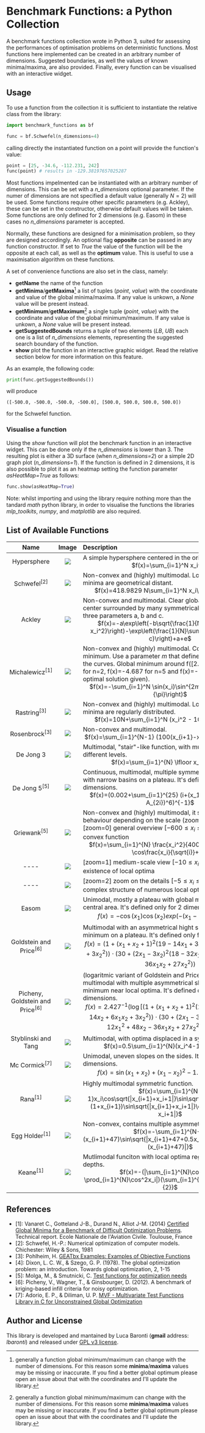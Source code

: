 # Benchmark Functions: a Python Collection

A benchmark functions collection wrote in Python 3, suited for assessing the performances of optimisation problems on deterministic functions. Most functions here implemented can be created in an arbitrary number of dimensions. Suggested boundaries, as well the values of known minima/maxima, are also provided. Finally, every function can be visualised with an interactive widget.

## Usage
To use a function from the collection it is sufficient to instantiate the relative class from the library:
```python
import benchmark_functions as bf

func = bf.Schwefel(n_dimensions=4)
```
calling directly the instantiated function on a point will provide the function's value:
```python
point = [25, -34.6, -112.231, 242]
func(point) # results in -129.38197657025287
```
Most functions impelmented can be instantiated with an arbitrary number of dimensions. This can be set with a  *n_dimensions* optional parameter. If the numer of dimensions are not specified a default value (generally $N=2$) will be used.
Some functions require other specific parameters (e.g. Ackley), these can be set in the constructor, otherwise default values will be taken.
Some functions are only defined for 2 dimensions (e.g. Easom) in these cases no *n_dimensions* parameter is accepted.

Normally, these functions are designed for a minimisation problem, so they are designed accordingly.
An optional flag **opposite** can be passed in any function constructor.
If set to *True* the value of the function will be the opposite at each call, as well as the **optimum** value.
This is useful to use a maximisation algorithm on these functions.

A set of convenience functions are also set in the class, namely:

-  **getName** the name of the function
-  **getMinima**/**getMaxima**[^1] a list of tuples (*point*, *value*) with the coordinate and value of the global minima/maxima. If any value is unkown, a *None* value will be present instead.
-  **getMinimum**/**getMaximum**[^1] a single tuple (*point*, *value*) with the coordinate and value of the global minimum/maximum. If any value is unkown, a *None* value will be present instead.
-  **getSuggestedBounds** returns a tuple of two elements (*LB*, *UB*) each one is a list of *n_dimensions* elements, representing the suggested search boundary of the function.
- **show** plot the function in an interactive graphic widget. Read the relative section below for more information on this feature.

As an example, the following code:
```python
print(func.getSuggestedBounds())
```
will produce
```
([-500.0, -500.0, -500.0, -500.0], [500.0, 500.0, 500.0, 500.0])
```
for the Schwefel function.

[^1]: generally a function global minimum/maximum can change with the number of dimensions. For this reason some **minima**/**maxima** values may be missing or inaccurate. If you find a better global optimum please open an issue about that with the coordinates and I'll update the library.
### Visualise a function
Using the *show* function will plot the benchmark function in an interactive widget.
This can be done only if the *n_dimensions* is lower than 3. The resulting plot is either a 3D surface (when *n_dimensions=2*) or a simple 2D graph plot (*n_dimensions=1*). If the function is defined in 2 dimensions, it is also possible to plot it as an heatmap setting the function parameter *asHeatMap=True* as follows:
```python
func.show(asHeatMap=True)
```

Note: whilst importing and using the library require nothing more than the tandard *math* python library, in order to visualise the functions the libraries *mlp_toolkits*, *numpy*, and *matplotlib* are also required.

## List of Available Functions


Name | Image | Description
:---: | :---: | :---
Hypersphere | ![](pics/hypersphere.png) | A simple hypersphere centered in the origin. <br><div align="center">$`f(x)=\sum_{i=1}^N x_i^2`$</div>
Schwefel<sup>[2]</sup> | ![](pics/schwefel.png) |  Non-convex and (highly) multimodal. Location of the minima are geometrical distant.<br><div align="center">$`f(x)=418.9829 N\sum_{i=1}^N x_i\sin(\sqrt{\|x_i\|})`$</div>
Ackley | ![](pics/ackley.png) |  Non-convex and multimodal. Clear global minimum at the center surrounded by many symmetrical local minima. Use three parameters a, b and c. <br><div align="center">$`f(x)=-a\exp\left(-b\sqrt{\frac{1}{N}\sum_{i=1}^N x_i^2}\right)-\exp\left(\frac{1}{N}\sum_{i=1}^N \cos(x_i c)\right)+a+e`$</div>
Michalewicz<sup>[1]</sup> | ![](pics/michalewicz.png) |  Non-convex and (highly) multimodal. Contains n! local minimum. Use a parameter $`m`$ that defines the stepness of the curves. Global minimum around f([2.2,1.57])=-1.8013 for n=2, f(x)=-4.687 for n=5 and f(x)=-9.66 for n=10 (no optimal solution given).<br><div align="center">$`f(x)=-\sum_{i=1}^N \sin(x_i)\sin^{2m}\left(\frac{x_i^2i}{\pi}\right)`$</div>
Rastring<sup>[3]</sup> | ![](pics/rastring.png) |  Non-convex and (highly) multimodal. Location of the minima are regularly distributed.  <br><div align="center">$`f(x)=10N+\sum_{i=1}^N (x_i^2 - 10\cos(2\pi x_i))`$</div>
Rosenbrock<sup>[3]</sup> | ![](pics/rosenbrock.png) |   Non-convex and multimodal. <br><div align="center">$`f(x)=\sum_{i=1}^{N-1} (100(x_{i+1}-x_i^2)^2+(x_i-1)^2`$</div>
De Jong 3 |  ![](pics/dejong3.png) |   Multimodal, "stair"-like function, with multiple plateau at different levels. <br><div align="center">$`f(x)=\sum_{i=1}^{N} \lfloor x_{i}\rfloor `$</div>
De Jong 5<sup>[5]</sup> |  ![](pics/dejong5.png) |   Continuous, multimodal, multiple symmetric local optima with narrow basins on a plateau. It's defined only for 2 dimensions. <br><div align="center">$`f(x)=(0.002+\sum_{i=1}^{25} (i+(x_1-A_{1i})^6+(x_2-A_{2i})^6)^{-1}`$</div>
Griewank<sup>[5]</sup> | ![](pics/griewangk600.png) |   Non-convex and (highly) multimodal, it shows a different behaviour depending on the scale (zoom) that is used. [zoom=0] general overview $`[-600 \leq x_i \leq 600]`$ suggests convex function <br><div align="center">$`f(x)=\sum_{i=1}^{N} \frac{x_i^2}{4000}- \prod_{i=1}^N \cos\frac{x_i}{\sqrt{i}}+1 `$</div>
---- | ![](pics/griewangk10.png) |   [zoom=1] medium-scale view $`[-10 \leq x_i \leq 10]`$ suggests existence of local optima
---- | ![](pics/griewangk5.png) |      [zoom=2] zoom on the details $`[-5 \leq x_i \leq 5]`$ indicates complex structure of numerous local optima
Easom | ![](pics/easom.png) |      Unimodal, mostly a plateau with global minimum in a small central area. It's defined only for 2 dimensions. <br><div align="center">$`f(x)=-\cos(x_1)\cos(x_2)exp(-(x_1-\pi)^2-(x_2-\pi)^2) `$</div>
Goldstein and Price<sup>[6]</sup> | ![](pics/goldstein_price.png) | Multimodal with an asymmetrical hight slope and global minimum on a plateau. It's defined only for 2 dimensions.   <br><div align="center">$`f(x)=(1+(x_1+x_2+1)^2(19-14x_1+3x_1^2-14x_2+6x_1x_2+3x_2^2))\cdot(30+(2x_1-3x_2)^2(18-32x_1+12x_1^2+48x_2-36x_1x_2+27x_2^2)) `$</div>
Picheny, Goldstein and Price<sup>[6]</sup> | ![](pics/picheny_goldstein_price.png) | (logaritmic variant of Goldstein and Price) Non-convex, multimodal with multiple asymmetrical slopes and global minimum near local optima. It's defined only for 2 dimensions.  <br><div align="center">$`f(x)=2.427^{-1}(\log[(1+(x_1+x_2+1)^2(19-14x_1+3x_1^2-14x_2+6x_1x_2+3x_2^2))\cdot(30+(2x_1-3x_2)^2(18-32x_1+12x_1^2+48x_2-36x_1x_2+27x_2^2))]-8.693) `$</div>
Styblinski and Tang | ![](pics/styblinski_tang.png) | Multimodal, with optima displaced in a symmetric way. <br><div align="center">$`f(x)=0.5\sum_{i=1}^{N}(x_i^4-16x_i^2+x_i)`$</div>
Mc Cormick<sup>[7]</sup> | ![](pics/mccormick.png) | Unimodal, uneven slopes on the sides. It's defined only for 2 dimensions. <br><div align="center">$`f(x)=\sin(x_1+x_2)+(x_1-x_2)^2-1.5x_1+2.5x_2+1`$</div>
Rana<sup>[1]</sup> | ![](pics/rana.png) | Highly multimodal symmetric function. <br><div align="center">$`f(x)=\sum_{i=1}^{N-1}x_i\cos\sqrt{\|x_{i+1}+x_i+1\|}\sin\sqrt{\|x_{i+1}-x_i+1\|}+(1+x_{i+1})\sin\sqrt{\|x_{i+1}+x_i+1\|}\cos\sqrt{\|x_{i+1}-x_i+1\|}`$</div>
Egg Holder<sup>[1]</sup> | ![](pics/eggholder.png) | Non-convex, contains multiple asymmetrical local optima. <br><div align="center">$`f(x)=-\sum_{i=1}^{N-1}(x_{i+1}+47)\sin\sqrt{\|x_{i+1}+47+0.5x_i\|}+x_i\sin\sqrt{\|x_i-(x_{i+1}+47)\|}`$</div>
Keane<sup>[1]</sup> | ![](pics/keane.png) | Mutlimodal funciton with local optima regions of different depths.<br><div align="center">$`f(x)=-(\|\sum_{i=1}^{N}\cos^4x_i-\prod_{i=1}^{N}\cos^2x_i\|)(\sum_{i=1}^{N}x_i^2i)^{-\frac{1}{2}}`$</div>

## References

- [1]: Vanaret C., Gotteland J-B., Durand N., Alliot J-M. (2014) [Certified Global Minima for a Benchmark of Difficult Optimization Problems](https://hal-enac.archives-ouvertes.fr/hal-00996713/document). Technical report. Ecole Nationale de l'Aviation Civile. Toulouse, France
- [2]: Schwefel, H.-P.: Numerical optimization of computer models. Chichester: Wiley & Sons, 1981
- [3]: Pohlheim, H. [GEATbx Examples: Examples of Objective Functions](http://www.geatbx.com/download/GEATbx_ObjFunExpl_v37.pdf) 
- [4]: Dixon, L. C. W., & Szego, G. P. (1978). The global optimization problem: an introduction. Towards global optimization, 2, 1-15
- [5]: Molga, M., & Smutnicki, C. [Test functions for optimization needs](http://www.zsd.ict.pwr.wroc.pl/files/docs/functions.pdf) 
- [6]: Picheny, V., Wagner, T., & Ginsbourger, D. (2012). A benchmark of kriging-based infill criteria for noisy optimization.
- [7]: Adorio, E. P., & Diliman, U. P. [MVF - Multivariate Test Functions Library in C for Unconstrained Global Optimization](http://http://www.geocities.ws/eadorio/mvf.pdf)


## Author and License

This library is developed and mantained by Luca Baronti (**gmail** address: *lbaronti*) and released under [GPL v3 license](LICENSE).